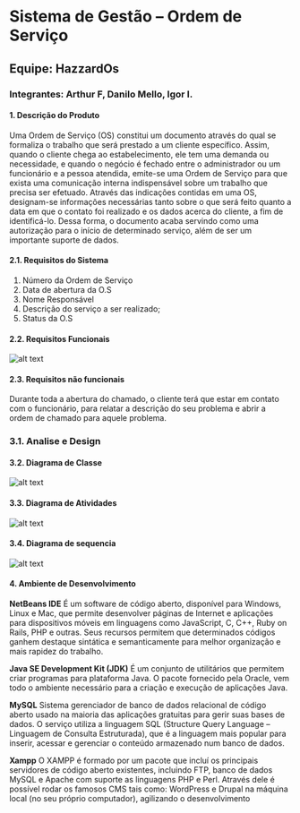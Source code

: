 # Sistema de Gestão – Ordem de Serviço

## Equipe: HazzardOs

### Integrantes: Arthur F, Danilo Mello, Igor I.

#### 1.	Descrição do Produto

Uma Ordem de Serviço (OS) constitui um documento através do qual se formaliza o trabalho que será prestado a um cliente específico. Assim, quando o cliente chega ao estabelecimento, ele tem uma demanda ou necessidade, e quando o negócio é fechado entre o administrador ou um funcionário e a pessoa atendida, emite-se uma Ordem de Serviço para que exista uma comunicação interna indispensável sobre um trabalho que precisa ser efetuado.
Através das indicações contidas em uma OS, designam-se informações necessárias tanto sobre o que será feito quanto a data em que o contato foi realizado e os dados acerca do cliente, a fim de identificá-lo. Dessa forma, o documento acaba servindo como uma autorização para o início de determinado serviço, além de ser um importante suporte de dados.

#### 2.1.  Requisitos do Sistema
1.	Número da Ordem de Serviço
2.	Data de abertura da O.S
3.	Nome Responsável
4.	Descrição do serviço a ser realizado;
5.	Status da O.S



#### 2.2.  Requisitos Funcionais
![alt text](https://imgur.com/XiLBaPb.jpg "Requisitos funcionais")

#### 2.3.  Requisitos não funcionais
Durante toda a abertura do chamado, o cliente terá que estar em contato com o funcionário, para relatar a descrição do seu problema e abrir a ordem de chamado para aquele problema.



### 3.1. Analise e Design

#### 3.2. Diagrama de Classe
![alt text](https://imgur.com/lhsFEy4.jpg "Diagrama de Classe") 

#### 3.3. Diagrama de Atividades
![alt text](https://i.imgur.com/vq8hfV4.jpg "Diagrama de Atividade")

#### 3.4. Diagrama de sequencia
 ![alt text](https://i.imgur.com/JlLJAW3.jpg "Diagrama de Sequencia")
 
#### 4. Ambiente de Desenvolvimento
**NetBeans IDE**
 É um software de código aberto, disponível para Windows, Linux e Mac, que permite desenvolver páginas de Internet e aplicações para dispositivos móveis em linguagens como JavaScript, C, C++, Ruby on Rails, PHP e outras. Seus recursos permitem que determinados códigos ganhem destaque sintática e semanticamente para melhor organização e mais rapidez do trabalho.
 
**Java SE Development Kit (JDK)**
 É um conjunto de utilitários que permitem criar programas para plataforma Java. O pacote fornecido pela Oracle, vem todo o ambiente necessário para a criação e execução de aplicações Java.
 
 **MySQL**
 Sistema gerenciador de banco de dados relacional de código aberto usado na maioria das aplicações gratuitas para gerir suas bases de dados. O serviço utiliza a linguagem SQL (Structure Query Language – Linguagem de Consulta Estruturada), que é a linguagem mais popular para inserir, acessar e gerenciar o conteúdo armazenado num banco de dados.
 
**Xampp**
O XAMPP é formado por um pacote que incluí os principais servidores de código aberto existentes, incluindo FTP, banco de dados MySQL e Apache com suporte as linguagens PHP e Perl. Através dele é possível rodar os famosos CMS tais como: WordPress e Drupal na máquina local (no seu próprio computador), agilizando o desenvolvimento
